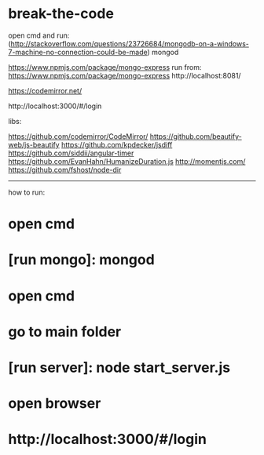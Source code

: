 # break-the-code


open cmd and run:
(http://stackoverflow.com/questions/23726684/mongodb-on-a-windows-7-machine-no-connection-could-be-made)
mongod

https://www.npmjs.com/package/mongo-express
run from:
https://www.npmjs.com/package/mongo-express
http://localhost:8081/


https://codemirror.net/

http://localhost:3000/#/login

libs:

https://github.com/codemirror/CodeMirror/
https://github.com/beautify-web/js-beautify
https://github.com/kpdecker/jsdiff
https://github.com/siddii/angular-timer
https://github.com/EvanHahn/HumanizeDuration.js
http://momentjs.com/
https://github.com/fshost/node-dir

--------------------------------------------------
how to run:

# open cmd
# [run mongo]: mongod

# open cmd
# go to main folder
# [run server]: node start_server.js

# open browser
# http://localhost:3000/#/login